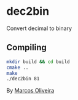 # dec2bin
Convert decimal to binary

## Compiling

```sh
mkdir build && cd build
cmake ..
make
./dec2bin 81
```

By [Marcos Oliveira](https://terminalroot.com.br)
